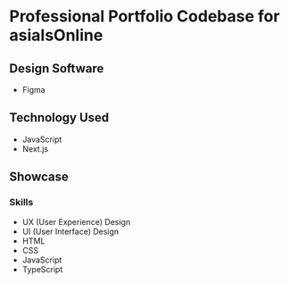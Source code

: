 # Professional Portfolio Codebase for asiaIsOnline
## Design Software
* Figma
## Technology Used
* JavaScript
* Next.js
## Showcase
### Skills
* UX (User Experience) Design
* UI (User Interface) Design
* HTML
* CSS
* JavaScript
* TypeScript
